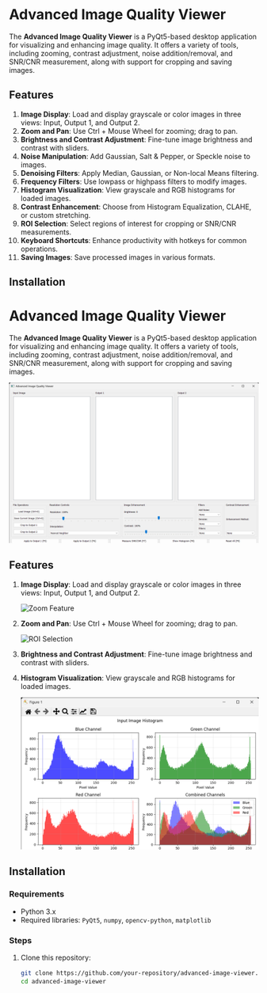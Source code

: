# Advanced Image Quality Viewer

The **Advanced Image Quality Viewer** is a PyQt5-based desktop application for visualizing and enhancing image quality. It offers a variety of tools, including zooming, contrast adjustment, noise addition/removal, and SNR/CNR measurement, along with support for cropping and saving images.

## Features

1. **Image Display**: Load and display grayscale or color images in three views: Input, Output 1, and Output 2.
2. **Zoom and Pan**: Use Ctrl + Mouse Wheel for zooming; drag to pan.
3. **Brightness and Contrast Adjustment**: Fine-tune image brightness and contrast with sliders.
4. **Noise Manipulation**: Add Gaussian, Salt & Pepper, or Speckle noise to images.
5. **Denoising Filters**: Apply Median, Gaussian, or Non-local Means filtering.
6. **Frequency Filters**: Use lowpass or highpass filters to modify images.
7. **Histogram Visualization**: View grayscale and RGB histograms for loaded images.
8. **Contrast Enhancement**: Choose from Histogram Equalization, CLAHE, or custom stretching.
9. **ROI Selection**: Select regions of interest for cropping or SNR/CNR measurements.
10. **Keyboard Shortcuts**: Enhance productivity with hotkeys for common operations.
11. **Saving Images**: Save processed images in various formats.

## Installation
# Advanced Image Quality Viewer

The **Advanced Image Quality Viewer** is a PyQt5-based desktop application for visualizing and enhancing image quality. It offers a variety of tools, including zooming, contrast adjustment, noise addition/removal, and SNR/CNR measurement, along with support for cropping and saving images.

![Main Window](assets/screenshots/main_window.png)

## Features

1. **Image Display**: Load and display grayscale or color images in three views: Input, Output 1, and Output 2.

   ![Zoom Feature](assets/screenshots/zoom_feature.png)

2. **Zoom and Pan**: Use Ctrl + Mouse Wheel for zooming; drag to pan.

   ![ROI Selection](assets/screenshots/roi_selection.png)

3. **Brightness and Contrast Adjustment**: Fine-tune image brightness and contrast with sliders.

4. **Histogram Visualization**: View grayscale and RGB histograms for loaded images.

   ![Histogram View](assets/screenshots/histogram_view.png)

## Installation

### Requirements

- Python 3.x
- Required libraries: `PyQt5`, `numpy`, `opencv-python`, `matplotlib`

### Steps

1. Clone this repository:
   ```bash
   git clone https://github.com/your-repository/advanced-image-viewer.git
   cd advanced-image-viewer
